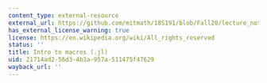 ```yaml
---
content_type: external-resource
external_url: https://github.com/mitmath/18S191/blob/Fall20/lecture_notebooks/week3/04-intro-to-macros.jl
has_external_license_warning: true
license: https://en.wikipedia.org/wiki/All_rights_reserved
status: ''
title: Intro to macros (.jl)
uid: 21714ad2-56d3-4b3a-957a-511475f47629
wayback_url: ''
---
```

